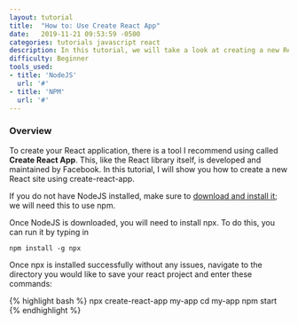```yaml
---
layout: tutorial
title:  "How to: Use Create React App"
date:   2019-11-21 09:53:59 -0500
categories: tutorials javascript react
description: In this tutorial, we will take a look at creating a new React site using create-react-app.
difficulty: Beginner
tools_used:
- title: 'NodeJS'
  url: '#'
- title: 'NPM'
  url: '#'
---
```

### Overview

To create your React application, there is a tool I recommend using called
**Create React App**. This, like the React library itself, is developed and
maintained by Facebook. In this tutorial, I will show you how to create
a new React site using create-react-app.

If you do not have NodeJS installed, make sure to [download and install it](https://nodejs.org/en/download/);
we will need this to use npm.

Once NodeJS is downloaded, you will need to install npx. To do this, you can
run it by typing in

`npm install -g npx`

Once npx is installed successfully without any issues, navigate to the directory
you would like to save your react project and enter these commands:

{% highlight bash %}
npx create-react-app my-app
cd my-app
npm start
{% endhighlight %}
